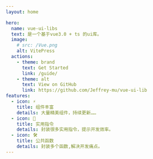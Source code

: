 ```yaml
---
layout: home

hero:
  name: vue-ui-libs
  text: 是一个基于vue3.0 + ts 的ui库。
  image:
    # src: /Vue.png
    alt: VitePress
  actions:
    - theme: brand
      text: Get Started
      link: /guide/
    - theme: alt
      text: View on GitHub
      link: https://github.com/Jeffrey-mu/vue-ui-lib
features:
  - icon: ⚡️
    title: 组件丰富
    details: 大量精美组件，持续更新……
  - icon: 🖖
    title: 实用指令
    details: 封装很多实用指令，提示开发效率。
  - icon: 🛠️
    title: 公共函数
    details: 封装多个函数,解决开发痛点。
---
```


